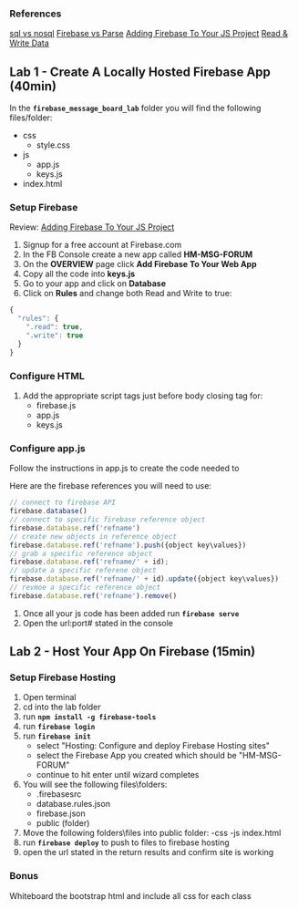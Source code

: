 ### References

[sql vs nosql](https://www.sitepoint.com/sql-vs-nosql-differences/)
[Firebase vs Parse](http://blog.back4app.com/2016/06/15/firebase-parse/)
[Adding Firebase To Your JS Project](https://firebase.google.com/docs/web/setup)
[Read & Write Data](https://firebase.google.com/docs/database/web/read-and-write)

## Lab 1 - Create A Locally Hosted Firebase App (40min)

In the **`firebase_message_board_lab`** folder you will find the following files/folder:

- css
    + style.css
- js
    + app.js
    + keys.js 
- index.html

### Setup Firebase

Review: [Adding Firebase To Your JS Project](https://firebase.google.com/docs/web/setup)

1. Signup for a free account at Firebase.com
2. In the FB Console create a new app called **HM-MSG-FORUM**
3. On the **OVERVIEW** page click **Add Firebase To Your Web App**
4. Copy all the code into **keys.js**
5. Go to your app and click on **Database**
6. Click on **Rules** and change both Read and Write to true:
```javascript
{
  "rules": {
    ".read": true,
    ".write": true
  }
}
```

### Configure HTML
1. Add the appropriate script tags just before body closing tag for:
    - firebase.js
    - app.js 
    - keys.js 

### Configure app.js
Follow the instructions in app.js to create the code needed to 

Here are the firebase references you will need to use:
```javascript
// connect to firebase API
firebase.database()
// connect to specific firebase reference object
firebase.database.ref('refname')
// create new objects in reference object
firebase.database.ref('refname').push({object key\values})
// grab a specific reference object
firebase.database.ref('refname/' + id);
// update a specific referene object
firebase.database.ref('refname/' + id).update({object key\values})
// revmoe a specific reference object
firebase.database.ref('refname').remove()
```

1. Once all your js code has been added run **`firebase serve`**
2. Open the url:port# stated in the console


## Lab 2 - Host Your App On Firebase (15min)

### Setup Firebase Hosting
1. Open terminal
2. cd into the lab folder
3. run **`npm install -g firebase-tools`** 
4. run **`firebase login`**
5. run **`firebase init`**
    - select "Hosting: Configure and deploy Firebase Hosting sites"
    - select the Firebase App you created which should be "HM-MSG-FORUM"
    - continue to hit enter until wizard completes
6. You will see the following files\folders:
    - .firebasesrc
    - database.rules.json
    - firebase.json 
    - public (folder)
7. Move the following folders\files into public folder:
    -css
    -js
    index.html 
8. run **`firebase deploy`** to push to files to firebase hosting
9. open the url stated in the return results and confirm site is working

### Bonus 
Whiteboard the bootstrap html and include all css for each class


